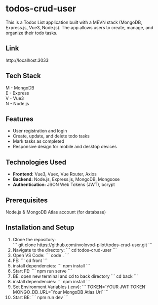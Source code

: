 # todos-crud-user
This is a Todos List application built with a MEVN stack (MongoDB, Express.js, Vue3, Node.js).
The app allows users to create, manage, and organize their todo tasks.

## Link
http://localhost:3033

## Tech Stack
M - MongoDB </br>
E - Express </br>
V - Vue3 </br>
N - Node js </br>

## Features
<ul>
  <li>User registration and login</li>
  <li>Create, update, and delete todo tasks</li>
  <li>Mark tasks as completed</li>
  <li>Responsive design for mobile and desktop devices</li>
</ul>

## Technologies Used
<ul>
  <li><strong>Frontend:</strong> Vue3, Vuex, Vue Router, Axios</li>
  <li><strong>Backend:</strong> Node.js, Express.js, MongoDB, Mongoose</li>
  <li><strong>Authentication:</strong> JSON Web Tokens (JWT), bcrypt</li>
</ul>

## Prerequisites
Node.js &
MongoDB Atlas account (for database)

## Installation and Setup
<ol>
  <li>Clone the repository: </br>
  ```
  git clone https://github.com/nvolovod-pilot/todos-crud-user.git
  ```
</li>
<li>Navigate to the directory:
  ```
  cd todos-crud-user
  ```
</li>
<li> Open VS Code:
```
  code .
```
</li>
<li> FE:
```
  cd front
```
</li>
<li> install dependencies:
```
  npm install
```
</li>
<li> Start FE:
```
  npm run serve
```
</li>
<li> BE: open new terminal and cd to back directory
```
  cd back
```
</li>
<li> install dependencies:
```
  npm install
```
</li>
<li> Set Environment Variables (.env):
```
  TOKEN=`YOUR JWT TOKEN`
  MONGO_DB_URL=`Your MongoDB Atlas Url`
```
</li>
<li> Start BE:
```
  npm run dev
```
</li>
</ol>

